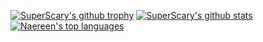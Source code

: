 [![SuperScary's github trophy](https://github-profile-trophy.vercel.app/?username=SuperScary&theme=onedark)](https://github.com/ryo-ma/github-profile-trophy)
[![SuperScary's github stats](https://github-readme-stats.vercel.app/api?username=SuperScary&theme=onedark)](https://github.com/anuraghazra/github-readme-stats)[![Naereen's top languages](https://github-readme-stats.vercel.app/api/top-langs/?username=SuperScary&theme=onedark)](https://github.com/anuraghazra/github-readme-stats)
